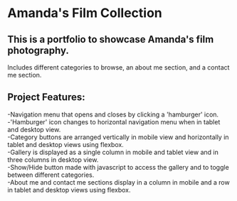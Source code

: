 # Amanda's Film Collection

## This is a portfolio to showcase Amanda's film photography.
Includes different categories to browse, an about me section, and a contact me section.

## Project Features:
-Navigation menu that opens and closes by clicking a 'hamburger' icon.<br>
-'Hamburger' icon changes to horizontal navigation menu when in tablet and desktop view.<br>
-Category buttons are arranged vertically in mobile view and horizontally in tablet and desktop views using flexbox.<br>
-Gallery is displayed as a single column in mobile and tablet view and in three columns in desktop view.<br>
-Show/Hide button made with javascript to access the gallery and to toggle between different categories.<br>
-About me and contact me sections display in a column in mobile and a row in tablet and desktop views using flexbox.

